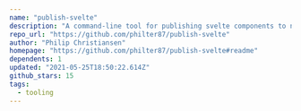 ```yaml
---
name: "publish-svelte"
description: "A command-line tool for publishing svelte components to npm"
repo_url: "https://github.com/philter87/publish-svelte"
author: "Philip Christiansen"
homepage: "https://github.com/philter87/publish-svelte#readme"
dependents: 1
updated: "2021-05-25T18:50:22.614Z"
github_stars: 15
tags: 
  - tooling
---
```

